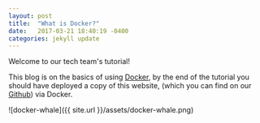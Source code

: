 ```yaml
---
layout: post
title:  "What is Docker?"
date:   2017-03-21 18:40:19 -0400
categories: jekyll update
---
```


Welcome to our tech team's tutorial!

This blog is on the basics of using [Docker][docker-url], by the end of the tutorial you should have deployed a copy of this website, (which you can find on our [Github][github-url]) via Docker.

![docker-whale]({{ site.url }}/assets/docker-whale.png)

[docker-url]: https://www.docker.com/
[github-url]: https://github.com/evankozliner/tech-team
